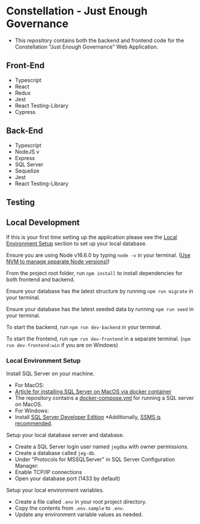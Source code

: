 # Constellation - Just Enough Governance 

* This repository contains both the backend and frontend code for the Constellation "Just Enough Governance" Web Application.

## Front-End 
* Typescript
* React
* Redux
* Jest
* React Testing-Library
* Cypress

## Back-End
* Typescript
* NodeJS v 
* Express
* SQL Server
* Sequelize
* Jest
* React Testing-Library

## Testing

## Local Development

If this is your first time setting up the application please see the [Local Environment Setup](#local-environment-setup) section to set up your local database.

Ensure you are using Node v16.6.0  by typing `node -v` in your terminal. ([Use NVM to manage separate Node versions!](https://github.com/nvm-sh/nvm))

From the project root folder, run `npm install` to install dependencies for both frontend and backend.

Ensure your database has the latest structure by running `npm run migrate` in your terminal.

Ensure your database has the latest seeded data by running `npm run seed` in your terminal.

To start the backend, run `npm run dev-backend` in your terminal.

To start the frontend, run `npm run dev-frontend` in a separate terminal. (`npm run dev-frontend:win` if you are on Windows)


### Local Environment Setup

Install SQL Server on your machine.
* For MacOS:
 * [Article for installing SQL Server on MacOS via docker container](https://adamwilbert.com/blog/2018/3/26/get-started-with-sql-server-on-macos-complete-with-a-native-gui)
 * The repository contains a [docker-compose.yml](docker-compose.yml)
 for running a SQL server on MacOS.
* For Windows:
 * Install [SQL Server Developer Edition](https://www.microsoft.com/en-us/sql-server/sql-server-downloads)
 *Additionally, [SSMS is recommended](https://docs.microsoft.com/en-us/sql/ssms/download-sql-server-management-studio-ssms?view=sql-server-ver15).

Setup your local database server and database.
* Create a SQL Server login user named `jegdba` with owner permissions.
* Create a database called `jeg-db`.
* Under "Protocols for MSSQLServer" in SQL Server Configuration Manager:
 * Enable TCP/IP connections 
 * Open your database port (1433 by default)

Setup your local environment variables.
* Create a file called `.env` in your root project directory.
* Copy the contents from `.env.sample` to `.env`.
* Update any environment variable values as needed.